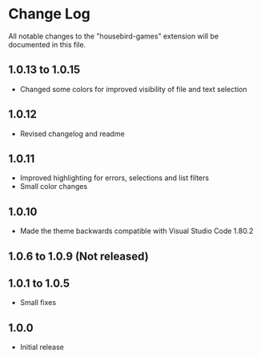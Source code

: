 # Change Log

All notable changes to the "housebird-games" extension will be documented in this file.

## 1.0.13 to 1.0.15

- Changed some colors for improved visibility of file and text selection

## 1.0.12

- Revised changelog and readme


## 1.0.11

- Improved highlighting for errors, selections and list filters
- Small color changes


## 1.0.10

- Made the theme backwards compatible with Visual Studio Code 1.80.2


## 1.0.6 to 1.0.9 (Not released)


## 1.0.1 to 1.0.5

- Small fixes


## 1.0.0

- Initial release
